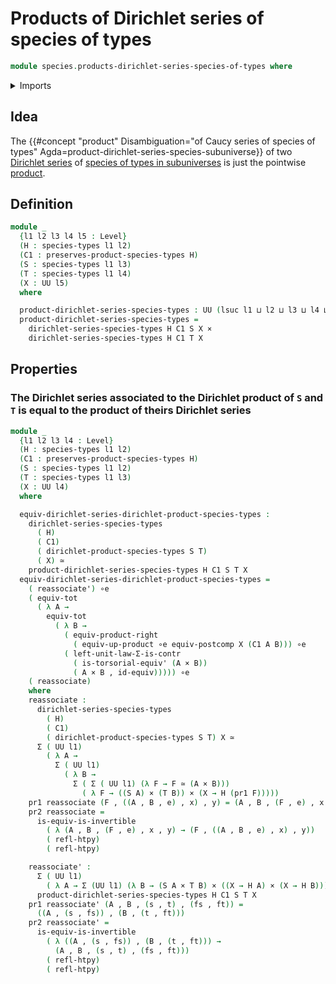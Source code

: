 # Products of Dirichlet series of species of types

```agda
module species.products-dirichlet-series-species-of-types where
```

<details><summary>Imports</summary>

```agda
open import foundation.cartesian-product-types
open import foundation.dependent-pair-types
open import foundation.equivalences
open import foundation.functoriality-cartesian-product-types
open import foundation.functoriality-dependent-pair-types
open import foundation.homotopies
open import foundation.postcomposition-functions
open import foundation.type-arithmetic-dependent-pair-types
open import foundation.univalence
open import foundation.universal-property-cartesian-product-types
open import foundation.universe-levels

open import species.dirichlet-products-species-of-types
open import species.dirichlet-series-species-of-types
open import species.species-of-types
```

</details>

## Idea

The
{{#concept "product" Disambiguation="of Caucy series of species of types" Agda=product-dirichlet-series-species-subuniverse}}
of two [Dirichlet series](species.dirichlet-series-species-of-types.md) of
[species of types in subuniverses](species.species-of-types.md) is just the
pointwise [product](foundation.cartesian-product-types.md).

## Definition

```agda
module _
  {l1 l2 l3 l4 l5 : Level}
  (H : species-types l1 l2)
  (C1 : preserves-product-species-types H)
  (S : species-types l1 l3)
  (T : species-types l1 l4)
  (X : UU l5)
  where

  product-dirichlet-series-species-types : UU (lsuc l1 ⊔ l2 ⊔ l3 ⊔ l4 ⊔ l5)
  product-dirichlet-series-species-types =
    dirichlet-series-species-types H C1 S X ×
    dirichlet-series-species-types H C1 T X
```

## Properties

### The Dirichlet series associated to the Dirichlet product of `S` and `T` is equal to the product of theirs Dirichlet series

```agda
module _
  {l1 l2 l3 l4 : Level}
  (H : species-types l1 l2)
  (C1 : preserves-product-species-types H)
  (S : species-types l1 l2)
  (T : species-types l1 l3)
  (X : UU l4)
  where

  equiv-dirichlet-series-dirichlet-product-species-types :
    dirichlet-series-species-types
      ( H)
      ( C1)
      ( dirichlet-product-species-types S T)
      ( X) ≃
    product-dirichlet-series-species-types H C1 S T X
  equiv-dirichlet-series-dirichlet-product-species-types =
    ( reassociate') ∘e
    ( equiv-tot
      ( λ A →
        equiv-tot
          ( λ B →
            ( equiv-product-right
              ( equiv-up-product ∘e equiv-postcomp X (C1 A B))) ∘e
            ( left-unit-law-Σ-is-contr
              ( is-torsorial-equiv' (A × B))
              ( A × B , id-equiv))))) ∘e
    ( reassociate)
    where
    reassociate :
      dirichlet-series-species-types
        ( H)
        ( C1)
        ( dirichlet-product-species-types S T) X ≃
      Σ ( UU l1)
        ( λ A →
          Σ ( UU l1)
            ( λ B →
              Σ ( Σ ( UU l1) (λ F → F ≃ (A × B)))
                ( λ F → ((S A) × (T B)) × (X → H (pr1 F)))))
    pr1 reassociate (F , ((A , B , e) , x) , y) = (A , B , (F , e) , x , y)
    pr2 reassociate =
      is-equiv-is-invertible
        ( λ (A , B , (F , e) , x , y) → (F , ((A , B , e) , x) , y))
        ( refl-htpy)
        ( refl-htpy)

    reassociate' :
      Σ ( UU l1)
        ( λ A → Σ (UU l1) (λ B → (S A × T B) × ((X → H A) × (X → H B)))) ≃
      product-dirichlet-series-species-types H C1 S T X
    pr1 reassociate' (A , B , (s , t) , (fs , ft)) =
      ((A , (s , fs)) , (B , (t , ft)))
    pr2 reassociate' =
      is-equiv-is-invertible
        ( λ ((A , (s , fs)) , (B , (t , ft))) →
          (A , B , (s , t) , (fs , ft)))
        ( refl-htpy)
        ( refl-htpy)
```
